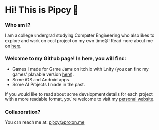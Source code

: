 # Hi! This is Pipcy 👋

### Who am I?
I am a college undergrad studying Computer Engineering who also likes to explore and work on cool project on my own time😆! Read more about me on [here](https://pippipi.com).

### Welcome to my Github page! In here, you will find:

- Games I made for Game Jams on itch.io with Unity (you can find my games' playable version [here](https://pipcy.itch.io)).
- Some iOS and Android apps.
- Some AI Projects I made in the past.

If you would like to read about some development details for each project with a more readable format, you're welcome to visit my [personal website](https://pippipi.com).

### Collaboration?
You can reach me at: pipcy@proton.me
<!--
**Pipcy/Pipcy** is a ✨ _special_ ✨ repository because its `README.md` (this file) appears on your GitHub profile.

Here are some ideas to get you started:

- 🔭 I’m currently working on ...
- 🌱 I’m currently learning ...
- 👯 I’m looking to collaborate on ...
- 🤔 I’m looking for help with ...
- 💬 Ask me about ...
- 📫 How to reach me: ...
- 😄 Pronouns: ...
- ⚡ Fun fact: ...
-->
